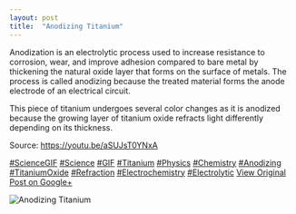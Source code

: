 ```yaml
---
layout: post
title:  "Anodizing Titanium"
---
```


Anodization is an electrolytic process used to increase resistance to corrosion, wear, and improve adhesion compared to bare metal by thickening the natural oxide layer that forms on the surface of metals. The process is called anodizing because the treated material forms the anode electrode of an electrical circuit.   
  
This piece of titanium undergoes several color changes as it is anodized because the growing layer of titanium oxide refracts light differently depending on its thickness.  
  
Source: <https://youtu.be/aSUJsT0YNxA>  
  
[#ScienceGIF](https://plus.google.com/s/%23ScienceGIF/posts) [#Science](https://plus.google.com/s/%23Science/posts) [#GIF](https://plus.google.com/s/%23GIF/posts) [#Titanium](https://plus.google.com/s/%23Titanium/posts) [#Physics](https://plus.google.com/s/%23Physics/posts) [#Chemistry](https://plus.google.com/s/%23Chemistry/posts) [#Anodizing](https://plus.google.com/s/%23Anodizing/posts) [#TitaniumOxide](https://plus.google.com/s/%23TitaniumOxide/posts) [#Refraction](https://plus.google.com/s/%23Refraction/posts) [#Electrochemistry](https://plus.google.com/s/%23Electrochemistry/posts) [#Electrolytic](https://plus.google.com/s/%23Electrolytic/posts) ﻿
[View Original Post on Google+](https://plus.google.com/+ColinSullender/posts/cbRcXvpVBNz)

![Anodizing Titanium](https://i.imgur.com/aWRaU6Z.gif)
